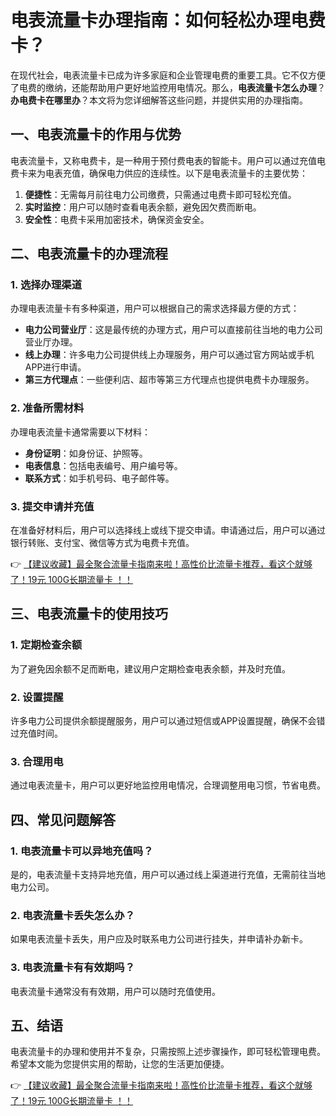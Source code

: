 # 电表流量卡办理指南：如何轻松办理电费卡？

在现代社会，电表流量卡已成为许多家庭和企业管理电费的重要工具。它不仅方便了电费的缴纳，还能帮助用户更好地监控用电情况。那么，**电表流量卡怎么办理**？**办电费卡在哪里办**？本文将为您详细解答这些问题，并提供实用的办理指南。

## 一、电表流量卡的作用与优势

电表流量卡，又称电费卡，是一种用于预付费电表的智能卡。用户可以通过充值电费卡来为电表充值，确保电力供应的连续性。以下是电表流量卡的主要优势：

1. **便捷性**：无需每月前往电力公司缴费，只需通过电费卡即可轻松充值。
2. **实时监控**：用户可以随时查看电表余额，避免因欠费而断电。
3. **安全性**：电费卡采用加密技术，确保资金安全。

## 二、电表流量卡的办理流程

### 1. 选择办理渠道

办理电表流量卡有多种渠道，用户可以根据自己的需求选择最方便的方式：

- **电力公司营业厅**：这是最传统的办理方式，用户可以直接前往当地的电力公司营业厅办理。
- **线上办理**：许多电力公司提供线上办理服务，用户可以通过官方网站或手机APP进行申请。
- **第三方代理点**：一些便利店、超市等第三方代理点也提供电费卡办理服务。

### 2. 准备所需材料

办理电表流量卡通常需要以下材料：

- **身份证明**：如身份证、护照等。
- **电表信息**：包括电表编号、用户编号等。
- **联系方式**：如手机号码、电子邮件等。

### 3. 提交申请并充值

在准备好材料后，用户可以选择线上或线下提交申请。申请通过后，用户可以通过银行转账、支付宝、微信等方式为电费卡充值。

👉 [【建议收藏】最全聚合流量卡指南来啦！高性价比流量卡推荐，看这个就够了！19元 100G长期流量卡 ！！](https://bit.ly/Liuliangka)

## 三、电表流量卡的使用技巧

### 1. 定期检查余额

为了避免因余额不足而断电，建议用户定期检查电表余额，并及时充值。

### 2. 设置提醒

许多电力公司提供余额提醒服务，用户可以通过短信或APP设置提醒，确保不会错过充值时间。

### 3. 合理用电

通过电表流量卡，用户可以更好地监控用电情况，合理调整用电习惯，节省电费。

## 四、常见问题解答

### 1. 电表流量卡可以异地充值吗？

是的，电表流量卡支持异地充值，用户可以通过线上渠道进行充值，无需前往当地电力公司。

### 2. 电表流量卡丢失怎么办？

如果电表流量卡丢失，用户应及时联系电力公司进行挂失，并申请补办新卡。

### 3. 电表流量卡有有效期吗？

电表流量卡通常没有有效期，用户可以随时充值使用。

## 五、结语

电表流量卡的办理和使用并不复杂，只需按照上述步骤操作，即可轻松管理电费。希望本文能为您提供实用的帮助，让您的生活更加便捷。

👉 [【建议收藏】最全聚合流量卡指南来啦！高性价比流量卡推荐，看这个就够了！19元 100G长期流量卡 ！！](https://bit.ly/Liuliangka)